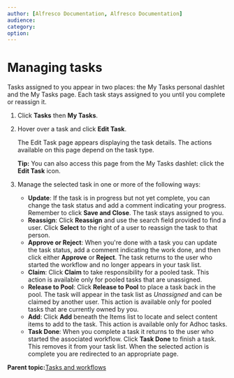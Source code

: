 ```yaml
---
author: [Alfresco Documentation, Alfresco Documentation]
audience: 
category: 
option: 
---
```


# Managing tasks

Tasks assigned to you appear in two places: the My Tasks personal dashlet and the My Tasks page. Each task stays assigned to you until you complete or reassign it.

1.  Click **Tasks** then **My Tasks**.

2.  Hover over a task and click **Edit Task**.

    The Edit Task page appears displaying the task details. The actions available on this page depend on the task type.

    **Tip:** You can also access this page from the My Tasks dashlet: click the **Edit Task** icon.

3.  Manage the selected task in one or more of the following ways:

    -   **Update**: If the task is in progress but not yet complete, you can change the task status and add a comment indicating your progress. Remember to click **Save and Close**. The task stays assigned to you.
    -   **Reassign**: Click **Reassign** and use the search field provided to find a user. Click **Select** to the right of a user to reassign the task to that person.
    -   **Approve or Reject**: When you're done with a task you can update the task status, add a comment indicating the work done, and then click either **Approve** or **Reject**. The task returns to the user who started the workflow and no longer appears in your task list.
    -   **Claim**: Click **Claim** to take responsibility for a pooled task. This action is available only for pooled tasks that are unassigned.
    -   **Release to Pool**: Click **Release to Pool** to place a task back in the pool. The task will appear in the task list as *Unassigned* and can be claimed by another user. This action is available only for pooled tasks that are currently owned by you.
    -   **Add**: Click **Add** beneath the Items list to locate and select content items to add to the task. This action is available only for Adhoc tasks.
    -   **Task Done**: When you complete a task it returns to the user who started the associated workflow. Click **Task Done** to finish a task. This removes it from your task list.
    When the selected action is complete you are redirected to an appropriate page.


**Parent topic:**[Tasks and workflows](../concepts/mytasks.md)

